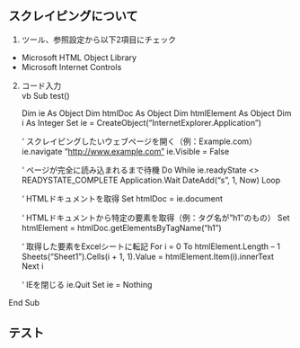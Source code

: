 ## スクレイピングについて
1. ツール、参照設定から以下2項目にチェック
* Microsoft HTML Object Library
* Microsoft Internet Controls

2. コード入力<br>
vb
Sub test()

    Dim ie As Object
    Dim htmlDoc As Object
    Dim htmlElement As Object
    Dim i As Integer
    Set ie = CreateObject(“InternetExplorer.Application”)

    ‘ スクレイピングしたいウェブページを開く（例：Example.com）
    ie.navigate “http://www.example.com”
    ie.Visible = False

    ‘ ページが完全に読み込まれるまで待機
    Do While ie.readyState <> READYSTATE_COMPLETE
        Application.Wait DateAdd(“s”, 1, Now)
    Loop

    ‘ HTMLドキュメントを取得
    Set htmlDoc = ie.document

    ‘ HTMLドキュメントから特定の要素を取得（例：タグ名が”h1″のもの）
    Set htmlElement = htmlDoc.getElementsByTagName(“h1”)

    ‘ 取得した要素をExcelシートに転記
    For i = 0 To htmlElement.Length – 1
        Sheets(“Sheet1”).Cells(i + 1, 1).Value = htmlElement.Item(i).innerText
    Next i

    ‘ IEを閉じる
    ie.Quit
    Set ie = Nothing

End Sub

## テスト